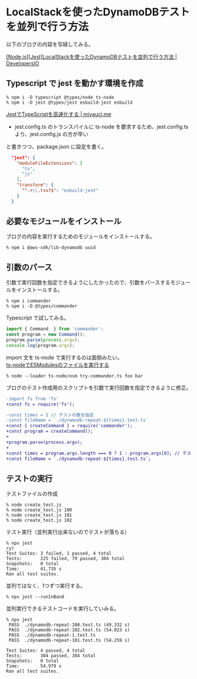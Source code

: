# LocalStackを使ったDynamoDBテストを並列で行う方法

以下のブログの内容を写経してみる。

[\[Node.js\]\[Jest\]LocalStackを使ったDynamoDBテストを並列で行う方法 | DevelopersIO](https://dev.classmethod.jp/articles/localstack-dynamodb-concurrency/)



## Typescript で jest を動かす環境を作成

```
% npm i -D typescript @types/node ts-node
% npm i -D jest @types/jest esbuild-jest esbuild
```

[JestでTypeScriptを高速化する | miyauci.me](https://miyauchi.dev/ja/posts/speeding-up-jest/)

- jest.config.ts のトランスパイルに ts-node を要求するため、jest.config.ts より、jest.config.js の方が早い

と書きつつ、package.json に設定を書く。

```json:package.json
  "jest": {
    "moduleFileExtensions": [
      "ts",
      "js"
    ],
    "transform": {
      "^.+\\.tsx?$": "esbuild-jest"
    }
  }
```


## 必要なモジュールをインストール

ブログの内容を実行するためのモジュールをインストールする。

```
% npm i @aws-sdk/lib-dynamodb uuid
```

## 引数のパース

引数で実行回数を指定できるようにしたかったので、引数をパースするモジュールをインストールする。

```
% npm i commander
% npm i -D @types/commander
```

Typescript で試してみる。

```typescript:try-commander.ts
import { Command  } from 'commander';
const program = new Command();
program.parse(process.argv);
console.log(program.args);
```

import 文を ts-node で実行するのは面倒みたい。  
[ts-nodeでESModulesのファイルを実行する](https://zenn.dev/tak_iwamoto/articles/862527e69f544e)

```
% node --loader ts-node/esm try-commander.ts foo bar
```

ブログのテスト作成用のスクリプトを引数で実行回数を指定できるように修正。
```diff
-import fs from 'fs'
+const fs = require('fs');

-const times = 1 // テストの数を指定
-const fileName = `./dynamodb-repeat-${times}.test.ts`
+const { createCommand } = require('commander');
+const program = createCommand();
+
+program.parse(process.argv);
+
+const times = program.args.length === 0 ? 1 : program.args[0]; // テストの数を指定
+const fileName = `./dynamodb-repeat-${times}.test.ts`;
```

## テストの実行


テストファイルの作成
```
% node create_test.js
% node create_test.js 100
% node create_test.js 101
% node create_test.js 102
```

テスト実行（並列実行出来ないのでテストが落ちる）

```
% npx jest
ry)
Test Suites: 3 failed, 1 passed, 4 total
Tests:       225 failed, 79 passed, 304 total
Snapshots:   0 total
Time:        41.735 s
Ran all test suites.
```


並列ではなく、1つずつ実行する。
```
% npx jest --runInBand
```

並列実行できるテストコードを実行していみる。

```
% npx jest
 PASS  ./dynamodb-repeat-100.test.ts (49.332 s)
 PASS  ./dynamodb-repeat-102.test.ts (54.023 s)
 PASS  ./dynamodb-repeat-1.test.ts
 PASS  ./dynamodb-repeat-101.test.ts (54.259 s)

Test Suites: 4 passed, 4 total
Tests:       304 passed, 304 total
Snapshots:   0 total
Time:        54.979 s
Ran all test suites.
```
